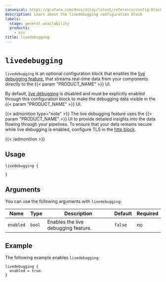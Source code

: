 ```yaml
---
canonical: https://grafana.com/docs/alloy/latest/reference/config-blocks/livedebugging/
description: Learn about the livedebugging configuration block
labels:
  stage: general-availability
  products:
    - oss
title: livedebugging
---
```


# `livedebugging`

`livedebugging` is an optional configuration block that enables the [live debugging feature][debug], that streams real-time data from your components directly to the {{< param "PRODUCT_NAME" >}} UI.

By default, [live debugging][debug] is disabled and must be explicitly enabled through this configuration block to make the debugging data visible in the {{< param "PRODUCT_NAME" >}} UI.

{{< admonition type="note" >}}
The live debugging feature uses the {{< param "PRODUCT_NAME" >}} UI to provide detailed insights into the data flowing through your pipelines.
To ensure that your data remains secure while live debugging is enabled, configure TLS in the [http block][].

[http block]: ../http/
{{< /admonition >}}

## Usage

```alloy
livedebugging {

}
```

## Arguments

You can use the following arguments with `livedebugging`:

| Name      | Type   | Description                         | Default | Required |
| --------- | ------ | ----------------------------------- | ------- | -------- |
| `enabled` | `bool` | Enables the live debugging feature. | `false` | no       |

## Example

The following example enables `livedebugging`:

```alloy
livedebugging {
  enabled = true
}
```

[debug]: ../../../troubleshoot/debug/
